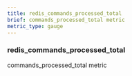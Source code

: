 ```yaml
---
title: redis_commands_processed_total
brief: commands_processed_total metric
metric_type: gauge
---
```

### redis_commands_processed_total

commands_processed_total metric